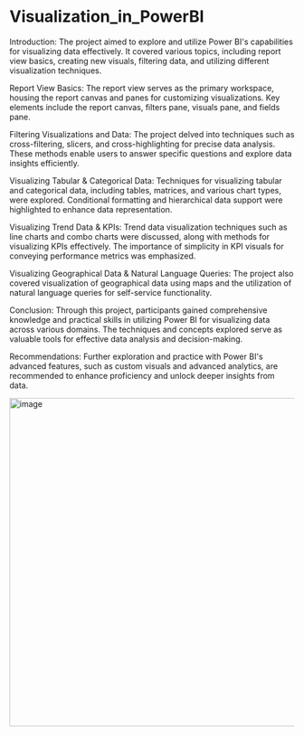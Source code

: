 # Visualization_in_PowerBI

Introduction:
The project aimed to explore and utilize Power BI's capabilities for visualizing data effectively. It covered various topics, including report view basics, creating new visuals, filtering data, and utilizing different visualization techniques.

Report View Basics:
The report view serves as the primary workspace, housing the report canvas and panes for customizing visualizations. Key elements include the report canvas, filters pane, visuals pane, and fields pane.

Filtering Visualizations and Data:
The project delved into techniques such as cross-filtering, slicers, and cross-highlighting for precise data analysis. These methods enable users to answer specific questions and explore data insights efficiently.

Visualizing Tabular & Categorical Data:
Techniques for visualizing tabular and categorical data, including tables, matrices, and various chart types, were explored. Conditional formatting and hierarchical data support were highlighted to enhance data representation.

Visualizing Trend Data & KPIs:
Trend data visualization techniques such as line charts and combo charts were discussed, along with methods for visualizing KPIs effectively. The importance of simplicity in KPI visuals for conveying performance metrics was emphasized.

Visualizing Geographical Data & Natural Language Queries:
The project also covered visualization of geographical data using maps and the utilization of natural language queries for self-service functionality.

Conclusion:
Through this project, participants gained comprehensive knowledge and practical skills in utilizing Power BI for visualizing data across various domains. The techniques and concepts explored serve as valuable tools for effective data analysis and decision-making.

Recommendations:
Further exploration and practice with Power BI's advanced features, such as custom visuals and advanced analytics, are recommended to enhance proficiency and unlock deeper insights from data.

<img width="581" alt="image" src="https://github.com/vrushm89/Visualization_in_PowerBI/assets/166630143/09de665b-bea3-491b-90c2-7510829796fb">

